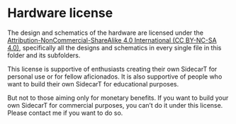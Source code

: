 # Hardware license

The design and schematics of the hardware are licensed under the [Attribution-NonCommercial-ShareAlike 4.0 International (CC BY-NC-SA 4.0)](https://creativecommons.org/licenses/by-nc-sa/4.0/), specifically all the designs and schematics in every single file in this folder and its subfolders.

This license is supportive of enthusiasts creating their own SidecarT for personal use or for fellow aficionados. It is also supportive of people who want to build their own SidecarT for educational purposes.

But not to those aiming only for monetary benefits. If you want to build your own SidecarT for commercial purposes, you can’t do it under this license. Please contact me if you want to do so.
